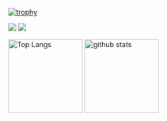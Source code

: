 [![trophy](https://github-profile-trophy.vercel.app/?username=keis8221&theme=onedark&column=7
)](https://github.com/ryo-ma/github-profile-trophy)

![](http://github-profile-summary-cards.vercel.app/api/cards/profile-details?username=keis8221&theme=bear)
![](http://github-profile-summary-cards.vercel.app/api/cards/productive-time?username=keis8221&theme=bear&utcOffset=8)
<p align="left"> 
  <img alt="Top Langs" height="150px" src="https://github-readme-stats.vercel.app/api/top-langs/?username=keis8221&layout=compact&show_icons=true&theme=onedark" />
  <img alt="github stats" height="150px" src="https://github-readme-stats.vercel.app/api?username=keis8221&theme=onedark&show_icons=ture" />
</p>
